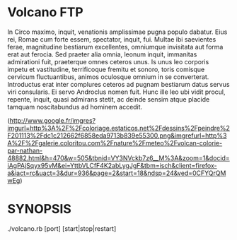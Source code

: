 Volcano FTP
========================

In Circo maximo, inquit, venationis amplissimae pugna populo dabatur. Eius rei, Romae cum forte essem, spectator, inquit, fui. Multae ibi saevientes ferae, magnitudine bestiarum excellentes, omniumque invisitata aut forma erat aut ferocia. Sed praeter alia omnia, leonum inquit, immanitas admirationi fuit, praeterque omnes ceteros unus. Is unus leo corporis impetu et vastitudine, terrificoque fremitu et sonoro, toris comisque cervicum fluctuantibus, animos oculosque omnium in se converterat. Introductus erat inter complures ceteros ad pugnam bestiarum datus servus viri consularis. Ei servo Androclus nomen fuit. Hunc ille leo ubi vidit procul, repente, inquit, quasi admirans stetit, ac deinde sensim atque placide tamquam noscitabundus ad hominem accedit.

(http://www.google.fr/imgres?imgurl=http%3A%2F%2Fcoloriage.estaticos.net%2Fdessins%2Fpeindre%2F201113%2Fdc1c212662f6858eda9713b839e55300.png&imgrefurl=http%3A%2F%2Fgalerie.coloritou.com%2Fnature%2Fmeteo%2Fvolcan-colorie-par-nathan-48882.html&h=470&w=505&tbnid=VY3NVckb7z6__M%3A&zoom=1&docid=iAgPAjSqyx95vM&ei=YttbVLCfF4K2abLygJgF&tbm=isch&client=firefox-a&iact=rc&uact=3&dur=936&page=2&start=18&ndsp=24&ved=0CFYQrQMwEg)

SYNOPSIS
========================
./volcano.rb [port] [start|stop|restart]

